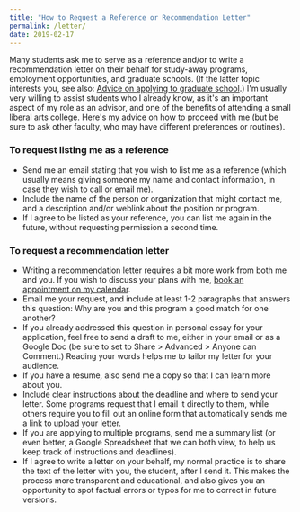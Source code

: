 ```yaml
---
title: "How to Request a Reference or Recommendation Letter"
permalink: /letter/
date: 2019-02-17
---
```

Many students ask me to serve as a reference and/or to write a recommendation letter on their behalf for study-away programs, employment opportunities, and graduate schools. (If the latter topic interests you, see also: [Advice on applying to graduate school](grad-school).) I'm usually very willing to assist students who I already know, as it's an important aspect of my role as an advisor, and one of the benefits of attending a small liberal arts college. Here's my advice on how to proceed with me (but be sure to ask other faculty, who may have different preferences or routines).

### To request listing me as a reference
- Send me an email stating that you wish to list me as a reference (which usually means giving someone my name and contact information, in case they wish to call or email me).
- Include the name of the person or organization that might contact me, and a description and/or weblink about the position or program.
- If I agree to be listed as your reference, you can list me again in the future, without requesting permission a second time.

### To request a recommendation letter
- Writing a recommendation letter requires a bit more work from both me and you. If you wish to discuss your plans with me, [book an appointment on my calendar](advising).
- Email me your request, and include at least 1-2 paragraphs that answers this question: Why are you and this program a good match for one another?
- If you already addressed this question in personal essay for your application, feel free to send a draft to me, either in your email or as a Google Doc (be sure to set to Share > Advanced > Anyone can Comment.) Reading your words helps me to tailor my letter for your audience.
- If you have a resume, also send me a copy so that I can learn more about you.
- Include clear instructions about the deadline and where to send your letter. Some programs request that I email it directly to them, while others require you to fill out an online form that automatically sends me a link to upload your letter.
- If you are applying to multiple programs, send me a summary list (or even better, a Google Spreadsheet that we can both view, to help us keep track of instructions and deadlines).
- If I agree to write a letter on your behalf, my normal practice is to share the text of the letter with you, the student, after I send it. This makes the process more transparent and educational, and also gives you an opportunity to spot factual errors or typos for me to correct in future versions.
